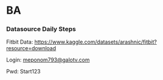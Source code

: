 # BA


### Datasource Daily Steps
Fitbit Data:
https://www.kaggle.com/datasets/arashnic/fitbit?resource=download

Login: meponom793@galotv.com

Pwd: Start123
